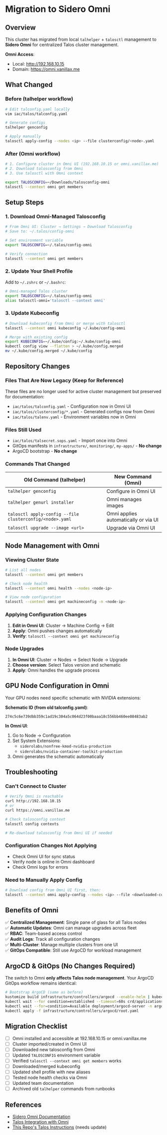 # Migration to Sidero Omni

## Overview
This cluster has migrated from local `talhelper` + `talosctl` management to **Sidero Omni** for centralized Talos cluster management.

**Omni Access**:
- Local: http://192.168.10.15
- Domain: https://omni.vanillax.me

## What Changed

### Before (talhelper workflow)
```bash
# Edit talconfig.yaml locally
vim iac/talos/talconfig.yaml

# Generate configs
talhelper genconfig

# Apply manually
talosctl apply-config --nodes <ip> --file clusterconfig/<node>.yaml
```

### After (Omni workflow)
```bash
# 1. Configure cluster in Omni UI (192.168.10.15 or omni.vanillax.me)
# 2. Download talosconfig from Omni
# 3. Use talosctl with Omni context

export TALOSCONFIG=~/Downloads/talosconfig-omni
talosctl --context omni get members
```

## Setup Steps

### 1. Download Omni-Managed Talosconfig
```bash
# From Omni UI: Cluster → Settings → Download Talosconfig
# Save to: ~/.talos/config-omni

# Set environment variable
export TALOSCONFIG=~/.talos/config-omni

# Verify connection
talosctl --context omni get members
```

### 2. Update Your Shell Profile
Add to `~/.zshrc` or `~/.bashrc`:
```bash
# Omni-managed Talos cluster
export TALOSCONFIG=~/.talos/config-omni
alias talosctl-omni='talosctl --context omni'
```

### 3. Update Kubeconfig
```bash
# Download kubeconfig from Omni or merge with talosctl
talosctl --context omni kubeconfig ~/.kube/config-omni

# Merge with existing config
export KUBECONFIG=~/.kube/config:~/.kube/config-omni
kubectl config view --flatten > ~/.kube/config.merged
mv ~/.kube/config.merged ~/.kube/config
```

## Repository Changes

### Files That Are Now Legacy (Keep for Reference)
These files are no longer used for active cluster management but preserved for documentation:

- `iac/talos/talconfig.yaml` - Configuration now in Omni UI
- `iac/talos/clusterconfig/*.yaml` - Generated configs now from Omni
- `iac/talos/talenv.yaml` - Environment variables now in Omni

### Files Still Used
- `iac/talos/talsecret.sops.yaml` - Import once into Omni
- GitOps manifests in `infrastructure/`, `monitoring/`, `my-apps/` - **No change**
- ArgoCD bootstrap - **No change**

### Commands That Changed

| Old Command (talhelper) | New Command (Omni) |
|------------------------|-------------------|
| `talhelper genconfig` | Configure in Omni UI |
| `talhelper genurl installer` | Omni manages images |
| `talosctl apply-config --file clusterconfig/<node>.yaml` | Omni applies automatically or via UI |
| `talosctl upgrade --image <url>` | Upgrade via Omni UI |

## Node Management with Omni

### Viewing Cluster State
```bash
# List all nodes
talosctl --context omni get members

# Check node health
talosctl --context omni health --nodes <node-ip>

# View node configuration
talosctl --context omni get machineconfig -n <node-ip>
```

### Applying Configuration Changes
1. **Edit in Omni UI**: Cluster → Machine Config → Edit
2. **Apply**: Omni pushes changes automatically
3. **Verify**: `talosctl --context omni get machineconfig`

### Node Upgrades
1. **In Omni UI**: Cluster → Nodes → Select Node → Upgrade
2. **Choose version**: Select Talos version and schematic
3. **Apply**: Omni handles the upgrade process

## GPU Node Configuration in Omni

Your GPU nodes need specific schematic with NVIDIA extensions:

**Schematic ID (from old talconfig.yaml)**:
```
274c5c6e739dbb359c1ad19c304a5c064d23f00baaa18c556bb460ee08483ab2
```

**In Omni UI**:
1. Go to Node → Configuration
2. Set System Extensions:
   - `siderolabs/nonfree-kmod-nvidia-production`
   - `siderolabs/nvidia-container-toolkit-production`
3. Omni generates the schematic automatically

## Troubleshooting

### Can't Connect to Cluster
```bash
# Verify Omni is reachable
curl http://192.168.10.15
# or
curl https://omni.vanillax.me

# Check talosconfig context
talosctl config contexts

# Re-download talosconfig from Omni UI if needed
```

### Configuration Changes Not Applying
- Check Omni UI for sync status
- Verify node is online in Omni dashboard
- Check Omni logs for errors

### Need to Manually Apply Config
```bash
# Download config from Omni UI first, then:
talosctl --context omni apply-config --nodes <ip> --file <downloaded-config>.yaml
```

## Benefits of Omni

✅ **Centralized Management**: Single pane of glass for all Talos nodes  
✅ **Automatic Updates**: Omni can manage upgrades across fleet  
✅ **RBAC**: Team-based access control  
✅ **Audit Logs**: Track all configuration changes  
✅ **Multi-Cluster**: Manage multiple clusters from one UI  
✅ **GitOps Compatible**: Still use ArgoCD for workload management  

## ArgoCD & GitOps (No Changes Required)

The switch to Omni **only affects Talos node management**. Your ArgoCD GitOps workflow remains identical:

```bash
# Bootstrap ArgoCD (same as before)
kustomize build infrastructure/controllers/argocd --enable-helm | kubectl apply -f -
kubectl wait --for condition=established --timeout=60s crd/applications.argoproj.io
kubectl wait --for=condition=Available deployment/argocd-server -n argocd --timeout=300s
kubectl apply -f infrastructure/controllers/argocd/root.yaml
```

## Migration Checklist

- [ ] Omni installed and accessible at 192.168.10.15 or omni.vanillax.me
- [ ] Cluster imported/created in Omni UI
- [ ] Downloaded new talosconfig from Omni
- [ ] Updated `TALOSCONFIG` environment variable
- [ ] Verified `talosctl --context omni get members` works
- [ ] Downloaded/merged kubeconfig
- [ ] Updated shell profile with new aliases
- [ ] Tested node health checks via Omni
- [ ] Updated team documentation
- [ ] Archived old `talhelper` commands from runbooks

## References

- [Sidero Omni Documentation](https://omni.siderolabs.com/docs/)
- [Talos Integration with Omni](https://www.talos.dev/latest/talos-guides/omni/)
- [This Repo's Talos Instructions](.github/instructions/talos.instructions.md) (needs update)
